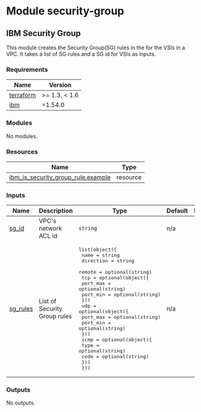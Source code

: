 # Module security-group

## IBM Security Group

This module creates the Security Group(SG) rules in the for the VSIs in a VPC. It takes a list of SG rules and a SG id for VSIs as inputs.

<!-- BEGINNING OF PRE-COMMIT-TERRAFORM DOCS HOOK -->
### Requirements

| Name | Version |
|------|---------|
| <a name="requirement_terraform"></a> [terraform](#requirement\_terraform) | >= 1.3, < 1.6 |
| <a name="requirement_ibm"></a> [ibm](#requirement\_ibm) | =1.54.0 |

### Modules

No modules.

### Resources

| Name | Type |
|------|------|
| [ibm_is_security_group_rule.example](https://registry.terraform.io/providers/IBM-Cloud/ibm/1.54.0/docs/resources/is_security_group_rule) | resource |

### Inputs

| Name | Description | Type | Default | Required |
|------|-------------|------|---------|:--------:|
| <a name="input_sg_id"></a> [sg\_id](#input\_sg\_id) | VPC's network ACL id | `string` | n/a | yes |
| <a name="input_sg_rules"></a> [sg\_rules](#input\_sg\_rules) | List of Security Group rules | <pre>list(object({<br>    name      = string<br>    direction = string<br>    remote    = optional(string)<br>    tcp = optional(object({<br>      port_max = optional(string)<br>      port_min = optional(string)<br>    }))<br>    udp = optional(object({<br>      port_max = optional(string)<br>      port_min = optional(string)<br>    }))<br>    icmp = optional(object({<br>      type = optional(string)<br>      code = optional(string)<br>    }))<br>  }))</pre> | n/a | yes |

### Outputs

No outputs.
<!-- END OF PRE-COMMIT-TERRAFORM DOCS HOOK -->
